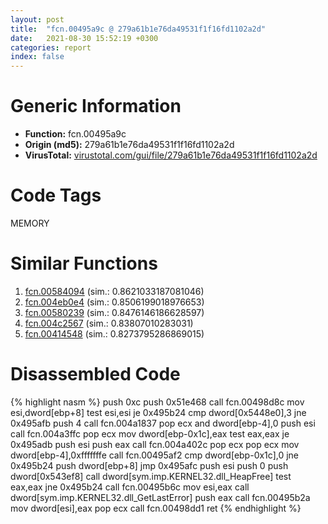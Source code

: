 ```yaml
---
layout: post
title:  "fcn.00495a9c @ 279a61b1e76da49531f1f16fd1102a2d"
date:   2021-08-30 15:52:19 +0300
categories: report
index: false
---
```


# Generic Information
- **Function:** fcn.00495a9c
- **Origin (md5):** 279a61b1e76da49531f1f16fd1102a2d
- **VirusTotal:** [virustotal.com/gui/file/279a61b1e76da49531f1f16fd1102a2d][virustotal_ref]

# Code Tags
<span class="tag" id="MEMORY">MEMORY</span>


# Similar Functions

1. [fcn.00584094][similar_1_ref] (sim.: 0.8621033187081046)
2. [fcn.004eb0e4][similar_2_ref] (sim.: 0.8506199018976653)
3. [fcn.00580239][similar_3_ref] (sim.: 0.8476146186628597)
4. [fcn.004c2567][similar_4_ref] (sim.: 0.83807010283031)
5. [fcn.00414548][similar_5_ref] (sim.: 0.8273795286869015)


# Disassembled Code

{% highlight nasm %}
push 0xc
push 0x51e468
call fcn.00498d8c
mov esi,dword[ebp+8]
test esi,esi
je 0x495b24
cmp dword[0x5448e0],3
jne 0x495afb
push 4
call fcn.004a1837
pop ecx
and dword[ebp-4],0
push esi
call fcn.004a3ffc
pop ecx
mov dword[ebp-0x1c],eax
test eax,eax
je 0x495adb
push esi
push eax
call fcn.004a402c
pop ecx
pop ecx
mov dword[ebp-4],0xfffffffe
call fcn.00495af2
cmp dword[ebp-0x1c],0
jne 0x495b24
push dword[ebp+8]
jmp 0x495afc
push esi
push 0
push dword[0x543ef8]
call dword[sym.imp.KERNEL32.dll_HeapFree]
test eax,eax
jne 0x495b24
call fcn.00495b6c
mov esi,eax
call dword[sym.imp.KERNEL32.dll_GetLastError]
push eax
call fcn.00495b2a
mov dword[esi],eax
pop ecx
call fcn.00498dd1
ret 
{% endhighlight %}


[similar_1_ref]: /report/fcn.00584094@7453c96a6fbd42ec690b8deb53eafcba
[similar_2_ref]: /report/fcn.004eb0e4@1160595edb203a63cb2ca3ce2ff04f47
[similar_3_ref]: /report/fcn.00580239@2db66bac8e26cd758cb6fa211bf2d229
[similar_4_ref]: /report/fcn.004c2567@be7fba7cc724acf4ae2900d99e0fc9c3
[similar_5_ref]: /report/fcn.00414548@6a695c8c50dfc99993406e2740c7c273
[virustotal_ref]: https://www.virustotal.com/gui/file/279a61b1e76da49531f1f16fd1102a2d